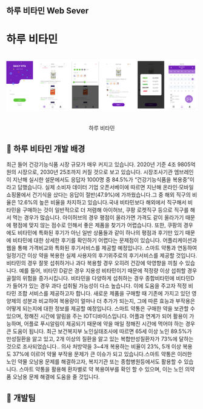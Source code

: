 ## 하루 비타민 Web Sever


# 하루 비타민
<div align="center">
  <br/>
  <img src="https://github.com/seonghun-dev/seonghun-dev.github.io/blob/main/images/Hobbyvita/prototype%20all.png?raw=true"/>
  <br/>
  <br/>
  <p>
    하루 비타민 <br>
  </p>
  </p>
</div>


## :mega: 하루 비타민 개발 배경
최근 들어 건강기능식품 시장 규모가 매우 커지고 있습니다. 2020년 기준 4조 9805억원의 시장으로, 2030년 25조까지 커질 것으로 보고 있습니다. 시장조사기관 엠브레인이 지난해 실시한 설문에서도 응답자 1000명 중 84.5%가 “건강기능식품을 복용중”이라고 답했습니다.
실제 소비자 데이터 기업 오픈서베이에 따르면 지난해 온라인·모바일 쇼핑몰에서 건기식을 샀다는 응답이 절반(47.9%)에 가까웠습니다.그 중 해외 직구의 비율은 12.6%의 높은 비율을 차지하고 있습니다.국내 비타민보다 해외에서 직구해서 비타민을 구매하는 것이 일반적으로 더 저렴해 아이허브, 쿠팡 로켓직구 등으로 직구를 해서 먹는 경우가 많습니다. 아이허브의 경우 평점이 올라가면 가격도 같이 올라가기 때문에 평점에 맞지 않는 점수로 인해서 좋은 제품을 찾기가 어렵습니다. 또한, 쿠팡의 경우에도 비타민에 특화된 후기가 아닌 일반 상품들과 같이 하나의 평점과 후기만 있기 때문에 비타민에 대한 상세한 후기를 확인하기 어렵다는 문제점이 있습니다.  어플리케이션과 웹을 통해 가격비교와 특화된 후기서비스를 제공할 예정입니다. 스마트 약통과 연동하여 일정기간 이상 약을 복용한 실제 사용자의 후기위주로의 후기서비스를 제공할 것입니다. 
비타민의 경우 잘못 섭취하거나 과다 복용할 경우 오히려 건강에 악영향을 끼칠 수 있습니다. 예를 들어, 비타민 D같은 경우 지용성 비타민이기 때문에 적정량 이상 섭취할 경우 골절의 위험을 증가시킵니다. 비타민을 다양하게 섭취하는 경우 종합비타민에 비타민D가 들어가 있는 경우 과다 섭취될 가능성이 다소 높습니다. 이에 도움을 주고자 적정 비타민 조합 서비스를 제공하고자 합니다. 새로운 제품을 구매할 때 기존에 가지고 있던 영양제의 성분과 비교하여 복용량이 얼마나 더 추가가 되는지, 그에 따른 효능과 부작용은 어떻게 되는지에 대한 정보를 제공할 예정입니다.
스마트 약통은 구매한 약을 보관할 수 있으며, 정해진 시간에 알림을 주는 IOT디바이스입니다. 어플과 연계가 되어 활용이 가능하며, 어플로 푸시알림이 제공되기 때문에 약을 매일 정해진 시간에 먹어야 하는 경우 큰 도움이 됩니다. 
최근 보건복지부 노인실태조사에 따르면 65세 이상 노인 89.5%가 만성질환을 앓고 있고, 2개 이상의 질환을 앓고 있는 복합만성질환자가 73%에 달하는 것으로 조사되었습니다.. 의사 처방약을 3~4개 복용하는 비율이 23%, 5개 이상 복용도 37%에 이르어 약물 부작용 문제가 큰 이슈가 되고 있습니다.스마트 약통은 이러한 노인 약물 오남용 문제를 해결하고자, 복지기관 또는 종합병원등에서도 활용할 수 있습니다. 스마트 약통을 활용해 환자별로 약 복용여부를 확인 할 수 있으며, 이는 노인 의약품 오남용 문제 해결에 도움을 줄 것입니다.



## :mega: 개발팀
